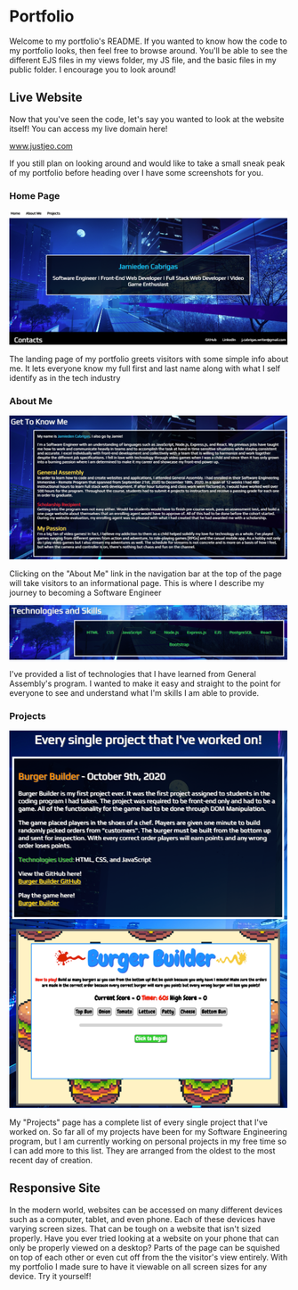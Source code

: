 # Portfolio

Welcome to my portfolio's README. If you wanted to know how the code to my portfolio looks, then feel free to browse around. You'll be able to see the different EJS files in my views folder, my JS file, and the basic files in my public folder. I encourage you to look around!

## Live Website

Now that you've seen the code, let's say you wanted to look at the website itself! You can access my live domain here!

www.justjeo.com

If you still plan on looking around and would like to take a small sneak peak of my portfolio before heading over I have some screenshots for you.

### Home Page
<img src = "public/images/Landing.png" width = "500" />

The landing page of my portfolio greets visitors with some simple info about me. It lets everyone know my full first and last name along with what I self identify as in the tech industry

### About Me
<img src = "public/images/GetToKnowMe.png" width = "500" />

Clicking on the "About Me" link in the navigation bar at the top of the page will take visitors to an informational page. This is where I describe my journey to becoming a Software Engineer


<img src = "public/images/Technologies.png" width = "500" />

I've provided a list of technologies that I have learned from General Assembly's program. I wanted to make it easy and straight to the point for everyone to see and understand what I'm skills I am able to provide.

### Projects
<img src = "public/images/Projects.png" width = "500" />

My "Projects" page has a complete list of every single project that I've worked on. So far all of my projects have been for my Software Engineering program, but I am currently working on personal projects in my free time so I can add more to this list. They are arranged from the oldest to the most recent day of creation.

## Responsive Site

In the modern world, websites can be accessed on many different devices such as a computer, tablet, and even phone. Each of these devices have varying screen sizes. That can be tough on a website that isn't sized properly. Have you ever tried looking at a website on your phone that can only be properly viewed on a desktop? Parts of the page can be squished on top of each other or even cut off from the the visitor's view entirely. With my portfolio I made sure to have it viewable on all screen sizes for any device. Try it yourself!